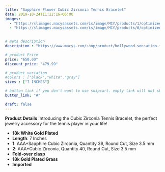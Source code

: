 ```yaml
---
title: "Sapphire Flower Cubic Zirconia Tennis Bracelet"
date: 2019-10-24T11:22:16+06:00
images: 
  - "https://slimages.macysassets.com/is/image/MCY/products/1/optimized/30062651_fpx.tif?op_sharpen=1&wid=500&fit=fit,1&fmt=webp"
  - "https://slimages.macysassets.com/is/image/MCY/products/0/optimized/30062650_fpx.tif?op_sharpen=1&wid=500&fit=fit,1&fmt=webp"
  

# meta description
description : "https://www.macys.com/shop/product/hollywood-sensation-flower-cubic-zirconia-tennis-bracelet-for-women-with-round-cut-sapphire-cubic-zirconia?ID=19872142&isDlp=true"

# product Price
price: "650.00"
discount_price: "479.99"

# product variation
#colors : ["black","white","gray"]
sizes : ["7 INCHES"]

# button link if you don't want to use snipcart. empty link will not show button
button_link: "#"

draft: false
---
```


**Product Details**
Introducing the Cubic Zirconia Tennis Bracelet, the perfect jewelry accessory for the tennis player in your life!

- **18k White Gold Plated**
- **Length**: 7 Inches
- **1**: AAA+Sapphire Cubic Zirconia, Quantity 39, Round Cut, Size 3.5 mm
- **2**: AAA+Cubic Zirconia, Quantity 40, Round Cut, Size 3.5 mm
- **Fold-over clasp**
- **18k Gold Plated Grass**
- **Imported**
